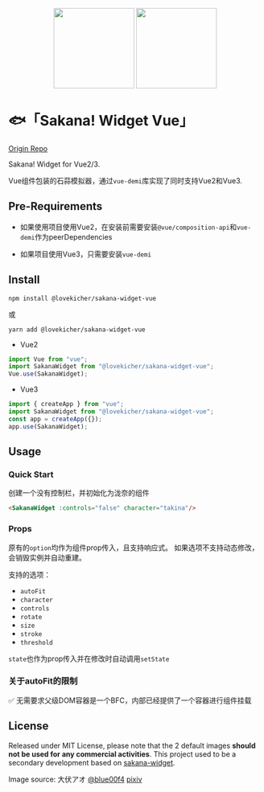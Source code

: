 <p align="center">
<img src="https://raw.githubusercontent.com/dsrkafuu/sakana-widget/main/src/characters/chisato.png" height="160px">
<img src="https://raw.githubusercontent.com/dsrkafuu/sakana-widget/main/src/characters/takina.png" height="160px">
</p>

# 🐟「Sakana! Widget Vue」

[Origin Repo](https://github.com/dsrkafuu/sakana-widget)

Sakana! Widget for Vue2/3.

Vue组件包装的石蒜模拟器，通过`vue-demi`库实现了同时支持Vue2和Vue3.

## Pre-Requirements

* 如果使用项目使用Vue2，在安装前需要安装`@vue/composition-api`和`vue-demi`作为peerDependencies

* 如果项目使用Vue3，只需要安装`vue-demi`

## Install

`npm install @lovekicher/sakana-widget-vue` 

或

`yarn add @lovekicher/sakana-widget-vue`

* Vue2

```typescript
import Vue from "vue";
import SakanaWidget from "@lovekicher/sakana-widget-vue";
Vue.use(SakanaWidget);
```
* Vue3

```typescript
import { createApp } from "vue";
import SakanaWidget from "@lovekicher/sakana-widget-vue";
const app = createApp({});
app.use(SakanaWidget);
```

## Usage

### Quick Start

创建一个没有控制栏，并初始化为泷奈的组件

```html
<SakanaWidget :controls="false" character="takina"/>
```
### Props

原有的`option`均作为组件prop传入，且支持响应式。
如果选项不支持动态修改，会销毁实例并自动重建。

支持的选项：

* `autoFit`
* `character`
* `controls`
* `rotate`
* `size`
* `stroke`
* `threshold`

`state`也作为prop传入并在修改时自动调用`setState`



### 关于autoFit的限制

✅ 无需要求父级DOM容器是一个BFC，内部已经提供了一个容器进行组件挂载
## License

Released under MIT License, please note that the 2 default images **should not be used for any commercial activities**. This project used to be a secondary development based on [sakana-widget](https://github.com/dsrkafuu/sakana-widget).

Image source: 大伏アオ [@blue00f4](https://twitter.com/blue00f4) [pixiv](https://pixiv.me/aoiroblue1340)
